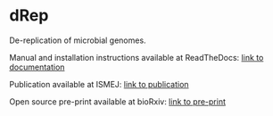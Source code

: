 # dRep
De-replication of microbial genomes.

Manual and installation instructions available at ReadTheDocs:
[link to documentation](http://drep.readthedocs.io/en/master/)

Publication available at ISMEJ:
[link to publication](http://www.nature.com/ismej/journal/vaop/ncurrent/full/ismej2017126a.html)

Open source pre-print available at bioRxiv:
[link to pre-print](https://doi.org/10.1101/108142)
